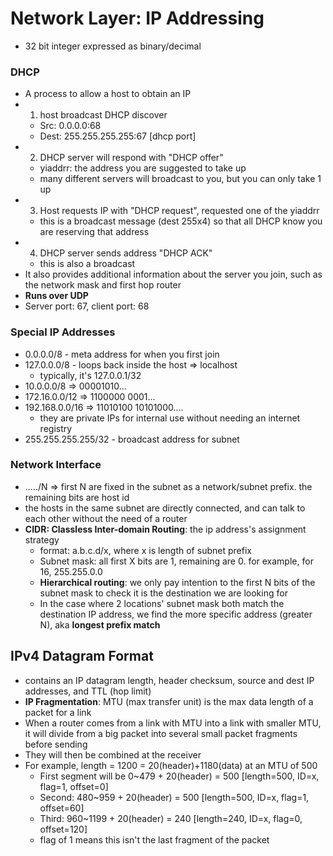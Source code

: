# Network Layer: IP Addressing
* 32 bit integer expressed as binary/decimal

### DHCP
* A process to allow a host to obtain an IP
* 1) host broadcast DHCP discover
  * Src: 0.0.0.0:68
  * Dest: 255.255.255.255:67 [dhcp port]
* 2) DHCP server will respond with "DHCP offer"
  * yiaddrr: the address you are suggested to take up
  * many different servers will broadcast to you, but you can only take 1 up
* 3) Host requests IP with "DHCP request", requested one of the yiaddrr
  * this is a broadcast message (dest 255x4) so that all DHCP know you are reserving that address
* 4) DHCP server sends address "DHCP ACK"
  * this is also a broadcast
* It also provides additional information about the server you join, such as the network mask and first hop router
* __Runs over UDP__
* Server port: 67, client port: 68

### Special IP Addresses
* 0.0.0.0/8 - meta address for when you first join
* 127.0.0.0/8 - loops back inside the host => localhost
  * typically, it's 127.0.0.1/32
* 10.0.0.0/8 => 00001010...
* 172.16.0.0/12 => 1100000 0001...
* 192.168.0.0/16 => 11010100 10101000....
  * they are private IPs for internal use without needing an internet registry
* 255.255.255.255/32 - broadcast address for subnet

### Network Interface
* ...../N => first N are fixed in the subnet as a network/subnet prefix. the remaining bits are host id
* the hosts in the same subnet are directly connected, and can talk to each other without the need of a router
* __CIDR: Classless Inter-domain Routing__: the ip address's assignment strategy
  * format: a.b.c.d/x, where x is length of subnet prefix
  * Subnet mask: all first X bits are 1, remaining are 0. for example, for 16, 255.255.0.0
  * __Hierarchical routing__: we only pay intention to the first N bits of the subnet mask to check it is the destination we are looking for
  * In the case where 2 locations' subnet mask both match the destination IP address, we find the more specific address (greater N), aka __longest prefix match__

## IPv4 Datagram Format
* contains an IP datagram length, header checksum, source and dest IP addresses, and TTL (hop limit)
* __IP Fragmentation__: MTU (max transfer unit) is the max data length of a packet for a link
* When a router comes from a link with MTU into a link with smaller MTU, it will divide from a big packet into several small packet fragments before sending
* They will then be combined at the receiver
* For example, length = 1200 = 20(header)+1180(data) at an MTU of 500
  * First segment will be 0~479 + 20(header) = 500 [length=500, ID=x, flag=1, offset=0]
  * Second: 480~959 + 20(header) = 500 [length=500, ID=x, flag=1, offset=60]
  * Third: 960~1199 + 20(header) = 240 [length=240, ID=x, flag=0, offset=120]
  * flag of 1 means this isn't the last fragment of the packet
